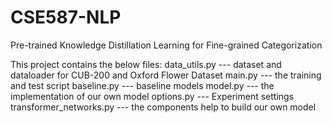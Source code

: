 # CSE587-NLP
Pre-trained Knowledge Distillation Learning for Fine-grained Categorization

This project contains the below files:
data_utils.py --- dataset and dataloader for CUB-200 and Oxford Flower Dataset
main.py --- the training and test script
baseline.py --- baseline models
model.py --- the implementation of our own model
options.py --- Experiment settings
transformer_networks.py --- the components help to build our own model
